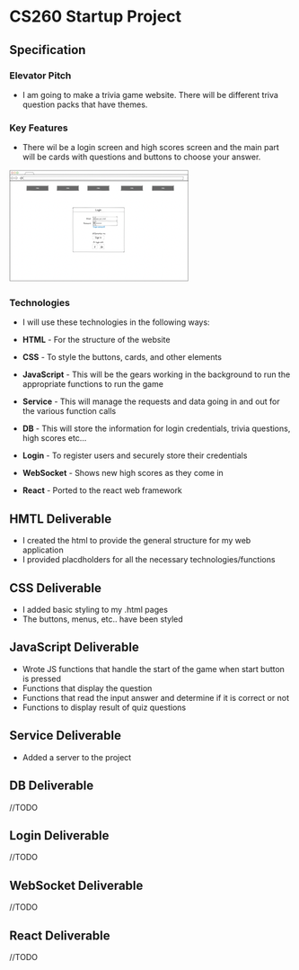 # CS260 Startup Project

## Specification

### Elevator Pitch

- I am going to make a trivia game website. There will be different triva question packs that have themes.

### Key Features

- There wil be a login screen and high scores screen and the main part will be cards with questions and buttons to choose your answer.

![Login](LoginSmall.png)

### Technologies

- I will use these technologies in the following ways:

- **HTML** - For the structure of the website
- **CSS** - To style the buttons, cards, and other elements
- **JavaScript** - This will be the gears working in the background to run the appropriate functions to run the game
- **Service** - This will manage the requests and data going in and out for the various function calls
- **DB** - This will store the information for login credentials, trivia questions, high scores etc...
- **Login** - To register users and securely store their credentials
- **WebSocket** - Shows new high scores as they come in
- **React** - Ported to the react web framework

## HMTL Deliverable

- I created the html to provide the general structure for my web application
- I provided placdholders for all the necessary technologies/functions

## CSS Deliverable

- I added basic styling to my .html pages
- The buttons, menus, etc.. have been styled

## JavaScript Deliverable

- Wrote JS functions that handle the start of the game when start button is pressed
- Functions that display the question
- Functions that read the input answer and determine if it is correct or not
- Functions to display result of quiz questions

## Service Deliverable

- Added a server to the project

## DB Deliverable

//TODO

## Login Deliverable

//TODO

## WebSocket Deliverable

//TODO

## React Deliverable

//TODO
